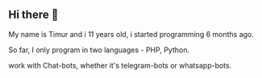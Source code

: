 ## Hi there 👋


My name is Timur and i 11 years old, i started programming 6 months ago.

So far, I only program in two languages - PHP, Python.

work with Chat-bots, whether it's telegram-bots or whatsapp-bots.

